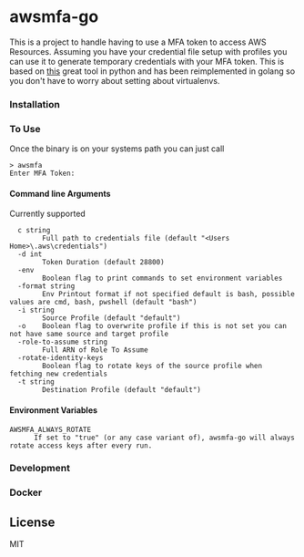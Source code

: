 # awsmfa-go

This is a project to handle having to use a MFA token to access AWS Resources. Assuming you have your credential file setup with profiles you can use it to generate temporary credentials with your MFA token. This is based on [this](https://github.com/dcoker/awsmfa/) great tool in python and has been reimplemented in golang so you don't have to worry about setting about virtualenvs.


### Installation

### To Use
Once the binary is on your systems path you can just call 
```
> awsmfa
Enter MFA Token:
```

#### Command line Arguments
Currently supported
```
  c string
        Full path to credentials file (default "<Users Home>\.aws\credentials")
  -d int
        Token Duration (default 28800)
  -env
        Boolean flag to print commands to set environment variables
  -format string
        Env Printout format if not specified default is bash, possible values are cmd, bash, pwshell (default "bash")
  -i string
        Source Profile (default "default")
  -o    Boolean flag to overwrite profile if this is not set you can not have same source and target profile
  -role-to-assume string
        Full ARN of Role To Assume
  -rotate-identity-keys
        Boolean flag to rotate keys of the source profile when fetching new credentials
  -t string
        Destination Profile (default "default")
```

#### Environment Variables
```
AWSMFA_ALWAYS_ROTATE
      If set to "true" (or any case variant of), awsmfa-go will always rotate access keys after every run.
```

### Development


### Docker


License
----

MIT

